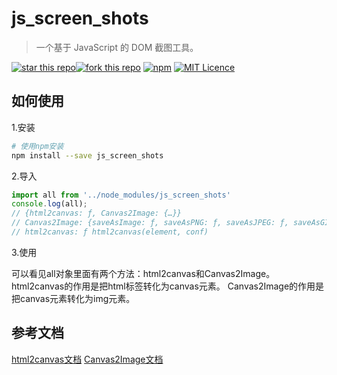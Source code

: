 # js_screen_shots

> 一个基于 JavaScript 的 DOM 截图工具。  

[![star this repo](http://githubbadges.com/star.svg?user=usecodelee&repo=JavaScript-screenshot&style=default)](https://github.com/usecodelee/JavaScript-screenshot)[![fork this repo](http://githubbadges.com/fork.svg?user=usecodelee&repo=JavaScript-screenshot&style=default)](https://github.com/usecodelee/JavaScript-screenshot/fork) [![npm](https://img.shields.io/npm/v/js_screen_shots.svg)](https://www.npmjs.com/package/js_screen_shots) [![MIT Licence](https://badges.frapsoft.com/os/mit/mit.svg?v=103)](https://opensource.org/licenses/mit-license.php)

## 如何使用

1.安装

```bash
# 使用npm安装
npm install --save js_screen_shots
```

2.导入

```javascript
import all from '../node_modules/js_screen_shots'
console.log(all);
// {html2canvas: ƒ, Canvas2Image: {…}}
// Canvas2Image: {saveAsImage: ƒ, saveAsPNG: ƒ, saveAsJPEG: ƒ, saveAsGIF: ƒ, saveAsBMP: ƒ, …}
// html2canvas: ƒ html2canvas(element, conf)
```

3.使用

可以看见all对象里面有两个方法：html2canvas和Canvas2Image。
html2canvas的作用是把html标签转化为canvas元素。
Canvas2Image的作用是把canvas元素转化为img元素。

## 参考文档

 [html2canvas文档](http://html2canvas.hertzen.com/documentation)
 [Canvas2Image文档](https://github.com/hongru/canvas2image)